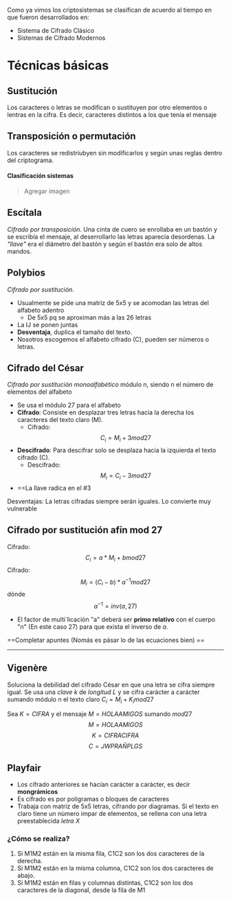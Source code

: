 Como ya vimos los criptosistemas se clasifican de acuerdo al tiempo en que fueron desarrollados en:
- Sistema de Cifrado Clásico
- Sistemas de Cifrado Modernos

# Técnicas básicas
## Sustitución
Los caracteres o letras se modifican o sustituyen por otro elementos o lentras en la cifra. Es decir, caracteres distintos a los que tenía el mensaje

## Transposición o permutación
Los caracteres se redistriubyen sin modificarlos y según unas reglas dentro del criptograma.

#### Clasificación sistemas
> Agregar imagen

## Escítala
*Cifrado por transposición*. Una cinta de cuero se enrollaba en un bastón y se escribía el mensaje, al deserrollarlo las letras aparecía desordenas. 
La *"llave"* era el diámetro del bastón y según el bastón era solo de altos mandos.

## Polybios
*Cifrado por sustitución*.
- Usualmente se pide una matriz de 5x5 y se acomodan las letras del alfabeto adentro
	- De 5x5 pq se aproximan más a las 26 letras
- La IJ se ponen juntas 
- **Desventaja**, duplica el tamaño del texto.
- Nosotros escogemos el alfabeto cifrado (C), pueden ser números o letras.

## Cifrado del César
*Cifrado por sustitución monoalfabético* módulo n, siendo n el número de elementos del alfabeto
- Se usa el módulo 27 para el alfabeto
- **Cifrado**: Consiste en desplazar tres letras hacia la derecha los caracteres del texto claro (M).
	- Cifrado: $$ C_i = M_i + 3 mod 27$$
- **Descifrado**: Para descifrar solo se desplaza hacia la izquierda el texto cifrado (C).
	- Descifrado: $$ M_i = C_i - 3 mod 27$$
- ==La llave radica en el #3 

Desventajas: 
La letras cifradas siempre serán iguales. Lo convierte muy vulnerable

## Cifrado por sustitución afín mod 27
Cifrado: $$ C_i = a * M_i + b mod 27$$
Cifrado: $$ M_i = (C_i - b) * a^{-1}  mod 27$$
dónde $$a^{-1}= inv (a,27)$$
- El factor de multi´licación "a" deberá ser **primo relativo** con el cuerpo "n" (En este caso 27) para que exista el inverso de *a*.

==Completar apuntes (Nomás es pásar lo de las ecuaciones bien) ==

---
## Vigenère
Soluciona la debilidad del cifrado César en que una letra se cifra siempre igual. Se usa una *clave k* de *longitud L* y se cifra carácter a carácter sumando módulo n el texto claro
$C_i=M_i + K_imod27$

Sea $K= CIFRA$ y el mensaje $M= HOLA AMIGOS$ sumando $mod 27$
$$M = HOLA AMIGOS$$
$$K = CIFRACIFRA$$
$$C= JWPRAÑPLGS$$
## Playfair
- Los cifrado anteriores se hacían carácter a carácter, es decir **mongrámicos**
- Es cifrado es por poligramas o bloques de caracteres
- Trabaja con matriz de 5x5 letras, cifrando por diagramas. Si el texto en claro tiene un nùmero impar de elementos, se rellena con una letra preestablecida *letra X*

### ¿Cómo se realiza?
1. Si M1M2 están en la misma fila, C1C2 son los dos caracteres de la derecha.
2. Si M1M2 están en la misma columna,  C1C2 son los dos caracteres de abajo.
3. Si M1M2 están en filas y columnas  distintas, C1C2 son los dos caracteres de  la diagonal, desde la fila de M1